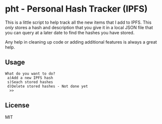 # pht - Personal Hash Tracker (IPFS)

This is a little script to help track all the new items that I add to IPFS. This *only* stores a hash and description that you give it in a local JSON file that you can query at a later date to find the hashes you have stored. 

Any help in cleaning up code or adding additional features is always a great help.  

## Usage

```
What do you want to do?
 a)Add a new IPFS hash
 s)Seach stored hashes
 d)Delete stored hashes - Not done yet
  >>
```



## License

MIT
